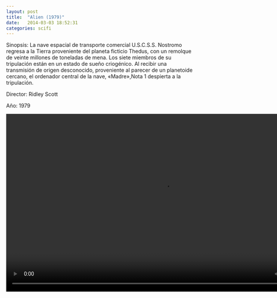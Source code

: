 ```yaml
---
layout: post
title:  "Alien (1979)"
date:   2014-03-03 18:52:31
categories: scifi
---
```

Sinopsis: La nave espacial de transporte comercial U.S.C.S.S. Nostromo regresa a la Tierra proveniente del planeta ficticio Thedus, con un remolque de veinte millones de toneladas de 
mena. Los siete miembros de su tripulación están en un estado de sueño criogénico. Al recibir una transmisión de origen desconocido, proveniente al parecer de un planetoide cercano, el 
ordenador central de la nave, «Madre»,Nota 1 despierta a la tripulación.

Director: Ridley Scott

Año: 1979



<div class="text-center">
<video class="center" id="player1" width="854" height="480">
        <source src="/media/echo-hereweare.mp4" type="video/mp4" title="mp4">
        <track kind="subtitles" src="/media/mediaelement.srt" srclang="es" />
</video>
</div>



